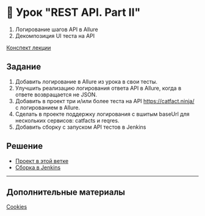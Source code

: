 # 📁 Урок "REST API. Part II"

1. Логирование шагов API в Allure
2. Декомпозиция UI теста на API

[Конспект лекции](https://github.com/qa-guru/knowledge-base/wiki/14.-Pytest.-%D0%A7%D0%B0%D1%81%D1%82%D1%8C-II)

## Задание

1. Добавить логирование в Allure из урока в свои тесты.
2. Улучшить реализацию логирования ответа API в Allure, когда в ответе возвращается не JSON.
3. Добавить в проект три и/или более теста на API https://catfact.ninja/ с логированием в Allure.
4. Сделать в проекте поддержку логирования с вшитым baseUrl для нескольких сервисов: catfacts и reqres.
5. Добавить сборку с запуском API тестов в Jenkins

## Решение
- [Проект в этой ветке](https://github.com/Frunzelen/QA_guru_python_6_21)
- [Сборка в Jenkins](https://jenkins.autotests.cloud/job/QA_guru_python_6_21_student_Ter-Akopova/)

___
## Дополнительные материалы

[Cookies](https://developer.mozilla.org/ru/docs/Web/HTTP/Cookies)
